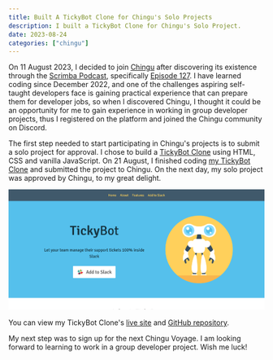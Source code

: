 ```yaml
---
title: Built A TickyBot Clone for Chingu's Solo Projects
description: I built a TickyBot Clone for Chingu's Solo Project.
date: 2023-08-24
categories: ["chingu"]
---
```


On 11 August 2023, I decided to join [Chingu](https://www.chingu.io/) after discovering its existence through the [Scrimba Podcast](https://www.chingu.io/), specifically [Episode 127](https://scrimba.com/podcast/are-you-a-new-developer-follow-this-one-tip-with-scrimba-student-danny/). I have learned coding since December 2022, and one of the challenges aspiring self-taught developers face is gaining practical experience that can prepare them for developer jobs, so when I discovered Chingu, I thought it could be an opportunity for me to gain experience in working in group developer projects, thus I registered on the platform and joined the Chingu community on Discord.

The first step needed to start participating in Chingu's projects is to submit a solo project for approval. I chose to build a [TickyBot Clone](https://github.com/chingu-voyages/soloproject-tier1-tickybot-clone) using HTML, CSS and vanilla JavaScript. On 21 August, I finished coding [my TickyBot Clone](https://github.com/helenclx/TickyBot-Clone) and submitted the project to Chingu. On the next day, my solo project was approved by Chingu, to my great delight.

![Screenshot of my TickyBot clone](https://raw.githubusercontent.com/helenclx/TickyBot-Clone/main/screenshot-tickybot-clone.png)

You can view my TickyBot Clone's [live site](https://helenclx.github.io/TickyBot-Clone/) and [GitHub repository](https://github.com/helenclx/TickyBot-Clone).

My next step was to sign up for the next Chingu Voyage. I am looking forward to learning to work in a group developer project. Wish me luck!